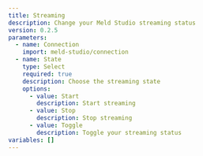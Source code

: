 ```yaml
---
title: Streaming
description: Change your Meld Studio streaming status
version: 0.2.5
parameters:
  - name: Connection
    import: meld-studio/connection
  - name: State
    type: Select
    required: true
    description: Choose the streaming state
    options:
      - value: Start
        description: Start streaming
      - value: Stop
        description: Stop streaming
      - value: Toggle
        description: Toggle your streaming status
variables: []
---
```


